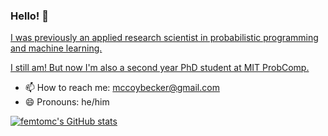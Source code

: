 ### Hello! 👋

[I was previously an applied research scientist in probabilistic programming and machine learning.](https://femtomc.github.io/)

[I still am! But now I'm also a second year PhD student at MIT ProbComp.](http://probcomp.csail.mit.edu/)

- 📫 How to reach me: mccoybecker@gmail.com
- 😄 Pronouns: he/him

[![femtomc's GitHub stats](https://github-readme-stats.vercel.app/api?username=femtomc)](https://github.com/femtomc/github-readme-stats)
